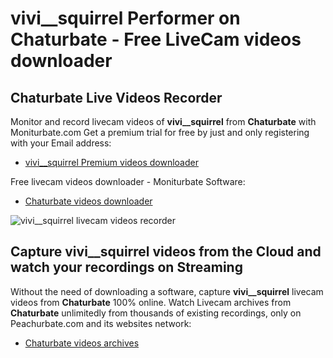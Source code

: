 # vivi__squirrel Performer on Chaturbate - Free LiveCam videos downloader

## Chaturbate Live Videos Recorder

Monitor and record livecam videos of **vivi__squirrel** from **Chaturbate** with Moniturbate.com
Get a premium trial for free by just and only registering with your Email address:
* [vivi__squirrel Premium videos downloader](https://moniturbate.com/request-demo-licence-key.html)

Free livecam videos downloader - Moniturbate Software:
* [Chaturbate videos downloader](https://moniturbate.com/moniturbate-download-software.html)

![vivi__squirrel livecam videos recorder](https://peachurnet.com/templates/moniturbate-software.png)


## Capture vivi__squirrel videos from the Cloud and watch your recordings on Streaming

Without the need of downloading a software, capture **vivi__squirrel** livecam videos from **Chaturbate** 100% online.
Watch Livecam archives from **Chaturbate** unlimitedly from thousands of existing recordings, only on Peachurbate.com and its websites network:
* [Chaturbate videos archives](https://peachurnet.com/)
